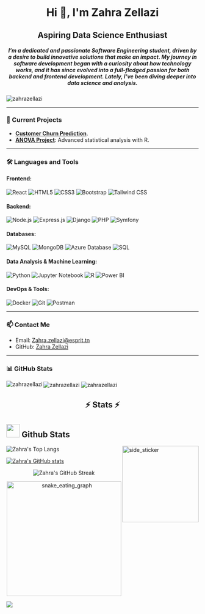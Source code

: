 <h1 align="center">Hi 👋, I'm Zahra Zellazi</h1>
<h2 align="center">Aspiring Data Science Enthusiast</h2>
<h5 align="center">I’m a dedicated and passionate Software Engineering student, driven by a desire to build innovative solutions that make an impact. My journey in software development began with a curiosity about how technology works, and it has since evolved into a full-fledged passion for both backend and frontend development. Lately, I’ve been diving deeper into data science and analysis.</h5>

<p align="left">
  <img src="https://komarev.com/ghpvc/?username=zahrazellazi&label=Profile%20views&color=0e75b6&style=flat" alt="zahrazellazi" />
</p>

---

### **🔭 Current Projects**
- **[Customer Churn Prediction](https://github.com/ZahraZellazi/ChurnPrediction)**.
- **[ANOVA Project](https://github.com/ZahraZellazi/ANOVA-Analysis)**: Advanced statistical analysis with R.

---

### **🛠 Languages and Tools**

#### **Frontend:**
<p>
  <img src="https://img.shields.io/badge/React-20232A?style=for-the-badge&logo=react&logoColor=61DAFB" alt="React" />
  <img src="https://img.shields.io/badge/HTML5-E34F26?style=for-the-badge&logo=html5&logoColor=white" alt="HTML5" />
  <img src="https://img.shields.io/badge/CSS3-1572B6?style=for-the-badge&logo=css3&logoColor=white" alt="CSS3" />
  <img src="https://img.shields.io/badge/Bootstrap-563D7C?style=for-the-badge&logo=bootstrap&logoColor=white" alt="Bootstrap" />
  <img src="https://img.shields.io/badge/Tailwind%20CSS-38B2AC?style=for-the-badge&logo=tailwind-css&logoColor=white" alt="Tailwind CSS" />
</p>

#### **Backend:**
<p>
  <img src="https://img.shields.io/badge/Node.js-339933?style=for-the-badge&logo=nodedotjs&logoColor=white" alt="Node.js" />
  <img src="https://img.shields.io/badge/Express.js-404D59?style=for-the-badge" alt="Express.js" />
  <img src="https://img.shields.io/badge/Django-092E20?style=for-the-badge&logo=django&logoColor=white" alt="Django" />
  <img src="https://img.shields.io/badge/PHP-777BB4?style=for-the-badge&logo=php&logoColor=white" alt="PHP" />
  <img src="https://img.shields.io/badge/Symfony-000000?style=for-the-badge&logo=symfony&logoColor=white" alt="Symfony" />
</p>

#### **Databases:**
<p>
  <img src="https://img.shields.io/badge/MySQL-4479A1?style=for-the-badge&logo=mysql&logoColor=white" alt="MySQL" />
  <img src="https://img.shields.io/badge/MongoDB-47A248?style=for-the-badge&logo=mongodb&logoColor=white" alt="MongoDB" />
  <img src="https://img.shields.io/badge/Azure%20Database-0078D4?style=for-the-badge&logo=microsoft-azure&logoColor=white" alt="Azure Database" />
  <img src="https://img.shields.io/badge/SQL-CC2927?style=for-the-badge&logo=microsoft-sql-server&logoColor=white" alt="SQL" />
</p>

#### **Data Analysis & Machine Learning:**
<p>
  <img src="https://img.shields.io/badge/Python-3776AB?style=for-the-badge&logo=python&logoColor=white" alt="Python" />
  <img src="https://img.shields.io/badge/Jupyter-F37626?style=for-the-badge&logo=jupyter&logoColor=white" alt="Jupyter Notebook" />
  <img src="https://img.shields.io/badge/R-276DC3?style=for-the-badge&logo=r&logoColor=white" alt="R" />
  <img src="https://img.shields.io/badge/Power%20BI-F2C811?style=for-the-badge&logo=power-bi&logoColor=white" alt="Power BI" />
</p>

#### **DevOps & Tools:**
<p>
  <img src="https://img.shields.io/badge/Docker-2496ED?style=for-the-badge&logo=docker&logoColor=white" alt="Docker" />
  <img src="https://img.shields.io/badge/Git-F05032?style=for-the-badge&logo=git&logoColor=white" alt="Git" />
  <img src="https://img.shields.io/badge/Postman-FF6C37?style=for-the-badge&logo=postman&logoColor=white" alt="Postman" />
</p>

---

### **📫 Contact Me**
- Email: [Zahra.zellazi@esprit.tn](mailto:Zahra.zellazi@esprit.tn)
- GitHub: [Zahra Zellazi](https://github.com/ZahraZellazi)

---

### **📊 GitHub Stats**
<p>
  <img align="left" src="https://github-readme-stats.vercel.app/api/top-langs?username=zahrazellazi&show_icons=true&locale=en&layout=compact" alt="zahrazellazi" />
  <img align="center" src="https://github-readme-stats.vercel.app/api?username=zahrazellazi&show_icons=true&locale=en" alt="zahrazellazi" />
  <img align="center" src="https://github-readme-streak-stats.herokuapp.com/?user=zahrazellazi&" alt="zahrazellazi" />
</p>

<h2 align="center">⚡ Stats ⚡</h2>

## <img src="https://media.giphy.com/media/iY8CRBdQXODJSCERIr/giphy.gif" width="35"><b> Github Stats </b>

<img align="right" width=200px height=200px alt="side_sticker" src="https://media.giphy.com/media/TEnXkcsHrP4YedChhA/giphy.gif" />

![Zahra's Top Langs](https://github-readme-stats.vercel.app/api/top-langs/?username=ZahraZellazi&theme=algolia&layout=compact)

[![Zahra's GitHub stats](https://github-readme-stats.vercel.app/api?username=ZahraZellazi&show_icons=true&theme=algolia)](https://github.com/ZahraZellazi)

<p align="center"><img src="https://github-readme-streak-stats.herokuapp.com/?user=ZahraZellazi&theme=algolia" alt="Zahra's GitHub Streak" /></p>

<div align="center">
  <img src="https://media.giphy.com/media/wxnsKAVzQNpqnQP0Sl/giphy.gif" width="300" alt="snake_eating_graph">
</div>

![](https://github-readme-activity-graph.vercel.app/graph?username=ZahraZellazi&theme=react&custom_title=Contribution%20Graph&hide_border=true&area=true&color=00CED1&line=00CED1&point=FFFFFF&hide_title=true)

<div align="center">

